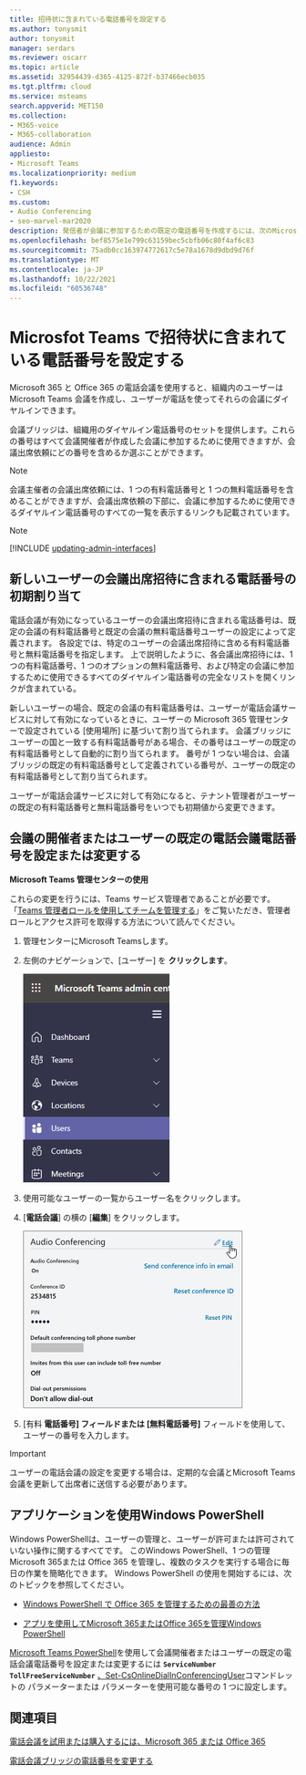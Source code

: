 ```yaml
---
title: 招待状に含まれている電話番号を設定する
ms.author: tonysmit
author: tonysmit
manager: serdars
ms.reviewer: oscarr
ms.topic: article
ms.assetid: 32954439-d365-4125-872f-b37466ecb035
ms.tgt.pltfrm: cloud
ms.service: msteams
search.appverid: MET150
ms.collection:
- M365-voice
- M365-collaboration
audience: Admin
appliesto:
- Microsoft Teams
ms.localizationpriority: medium
f1.keywords:
- CSH
ms.custom:
- Audio Conferencing
- seo-marvel-mar2020
description: 発信者が会議に参加するための既定の電話番号を作成するには、次のMicrosoft Teamsします。
ms.openlocfilehash: bef8575e1e799c63159bec5cbfb06c80f4af6c83
ms.sourcegitcommit: 75adb0cc163974772617c5e78a1678d9dbd9d76f
ms.translationtype: MT
ms.contentlocale: ja-JP
ms.lasthandoff: 10/22/2021
ms.locfileid: "60536748"
---
```

# <a name="set-the-phone-numbers-included-on-invites-in-microsoft-teams"></a>Microsfot Teams で招待状に含まれている電話番号を設定する

Microsoft 365 と Office 365 の電話会議を使用すると、組織内のユーザーは Microsoft Teams 会議を作成し、ユーザーが電話を使ってそれらの会議にダイヤルインできます。
  
会議ブリッジは、組織用のダイヤルイン電話番号のセットを提供します。これらの番号はすべて会議開催者が作成した会議に参加するために使用できますが、会議出席依頼にどの番号を含めるか選ぶことができます。
  
> [!NOTE]
> 会議主催者の会議出席依頼には、1 つの有料電話番号と 1 つの無料電話番号を含めることができますが、会議出席依頼の下部に、会議に参加するために使用できるダイヤルイン電話番号のすべての一覧を表示するリンクも記載されています。

> [!NOTE]
> [!INCLUDE [updating-admin-interfaces](includes/updating-admin-interfaces.md)]
  
## <a name="initial-assignment-of-phone-numbers-that-are-included-in-the-meeting-invites-for-new-users"></a>新しいユーザーの会議出席招待に含まれる電話番号の初期割り当て

電話会議が有効になっているユーザーの会議出席招待に含まれる電話番号は、既定の会議の有料電話番号と既定の会議の無料電話番号ユーザーの設定によって定義されます。 各設定では、特定のユーザーの会議出席招待に含める有料電話番号と無料電話番号を指定します。 上で説明したように、各会議出席招待には、1 つの有料電話番号、1 つのオプションの無料電話番号、および特定の会議に参加するために使用できるすべてのダイヤルイン電話番号の完全なリストを開くリンクが含まれている。

新しいユーザーの場合、既定の会議の有料電話番号は、ユーザーが電話会議サービスに対して有効になっているときに、ユーザーの Microsoft 365 管理センターで設定されている [使用場所] に基づいて割り当てられます。 会議ブリッジにユーザーの国と一致する有料電話番号がある場合、その番号はユーザーの既定の有料電話番号として自動的に割り当てられます。 番号が 1 つない場合は、会議ブリッジの既定の有料電話番号として定義されている番号が、ユーザーの既定の有料電話番号として割り当てられます。  

ユーザーが電話会議サービスに対して有効になると、テナント管理者がユーザーの既定の有料電話番号と無料電話番号をいつでも初期値から変更できます。

## <a name="set-or-change-the-default-audio-conferencing-phone-number-for-a-meeting-organizer-or-user"></a>会議の開催者またはユーザーの既定の電話会議電話番号を設定または変更する

 **Microsoft Teams 管理センターの使用**

これらの変更を行うには、Teams サービス管理者であることが必要です。 「[Teams 管理者ロールを使用してチームを管理する](./using-admin-roles.md)」をご覧いただき、管理者ロールとアクセス許可を取得する方法について読んでください。

1. 管理センターにMicrosoft Teamsします。

2. 左側のナビゲーションで、[ユーザー] を **クリックします**。

    ![管理センターでユーザーを選択Microsoft Teams表示します。](media/Admin-users.png)

3. 使用可能なユーザーの一覧からユーザー名をクリックします。

4. [**電話会議**] の横の [**編集**] をクリックします。

    ![[電話会議] の横にある [編集] をクリックします。](media/teams-set-phone-numbers-on-invites-image3.png)

5. [有料 **電話番号] フィールドまたは** **[無料電話番号]** フィールドを使用して、ユーザーの番号を入力します。

> [!IMPORTANT]
> ユーザーの電話会議の設定を変更する場合は、定期的な会議とMicrosoft Teams会議を更新して出席者に送信する必要があります。

## <a name="want-to-use-windows-powershell"></a>アプリケーションを使用Windows PowerShell

Windows PowerShellは、ユーザーの管理と、ユーザーが許可または許可されていない操作に関するすべてです。 このWindows PowerShell、1 つの管理Microsoft 365または Office 365 を管理し、複数のタスクを実行する場合に毎日の作業を簡略化できます。 Windows PowerShell の使用を開始するには、次のトピックを参照してください。

- [Windows PowerShell で Office 365 を管理するための最善の方法](/microsoft-365/enterprise/why-you-need-to-use-microsoft-365-powershell)

- [アプリを使用してMicrosoft 365またはOffice 365を管理Windows PowerShell](/previous-versions//dn568025(v=technet.10))

[Microsoft Teams PowerShell](/powershell/module/teams/?view=teams-ps)を使用して会議開催者またはユーザーの既定の電話会議電話番号を設定または変更するには **`ServiceNumber`** **`TollFreeServiceNumber`** [、Set-CsOnlineDialInConferencingUser](/powershell/module/skype/set-CsOnlineDialInConferencingUser?view=skype-ps)コマンドレットの パラメーターまたは パラメーターを使用可能な番号の 1 つに設定します。

## <a name="related-topics"></a>関連項目

[電話会議を試用または購入するには、Microsoft 365 または Office 365](/SkypeForBusiness/audio-conferencing-in-office-365/try-or-purchase-audio-conferencing-in-office-365)

[電話会議ブリッジの電話番号を変更する](change-the-phone-numbers-on-your-audio-conferencing-bridge.md)
